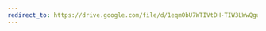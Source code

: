 ```yaml
---
redirect_to: https://drive.google.com/file/d/1eqmObU7WTIVtDH-TIW3LWwQgub-mjd6O/view?usp=sharing
---
```


